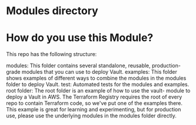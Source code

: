 # Modules directory

# How do you use this Module?
This repo has the following structure:

modules: This folder contains several standalone, reusable, production-grade modules that you can use to deploy Vault.
examples: This folder shows examples of different ways to combine the modules in the modules folder to deploy Vault.
test: Automated tests for the modules and examples.
root folder: The root folder is an example of how to use the vault- module to deploy a Vault  in AWS. The Terraform Registry requires the root of every repo to contain Terraform code, so we've put one of the examples there. This example is great for learning and experimenting, but for production use, please use the underlying modules in the modules folder directly.